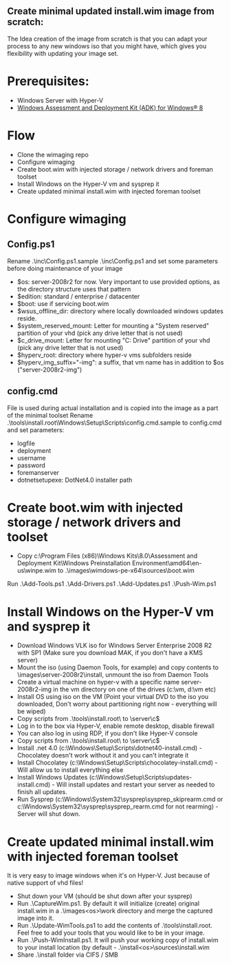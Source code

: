 Create minimal updated install.wim image from scratch:
--------------------
The Idea creation of the image from scratch is that you can adapt your process to any new windows iso that you might have, which gives you flexibility with updating your image set.

# Prerequisites:
- Windows Server with Hyper-V
- [Windows Assessment and Deployment Kit (ADK) for Windows® 8](http://www.microsoft.com/en-us/download/details.aspx?id=30652)

# Flow
- Clone the wimaging repo
- Configure wimaging
- Create boot.wim with injected storage / network drivers and foreman toolset
- Install Windows on the Hyper-V vm and sysprep it
- Create updated minimal install.wim with injected foreman toolset

# Configure wimaging
## Config.ps1
Rename .\inc\Config.ps1.sample .\inc\Config.ps1 and set some parameters before doing maintenance of your image
- $os: server-2008r2 for now. Very important to use provided options, as the directory structure uses that pattern 
- $edition: standard / enterprise / datacenter
- $boot: use if servicing boot.wim
- $wsus_offline_dir: directory where locally downloaded windows updates reside.
- $system_reserved_mount: Letter for mounting a "System reserved" partition of your vhd (pick any drive letter that is not used)
- $c_drive_mount: Letter for mounting "C: Drive" partition of your vhd (pick any drive letter that is not used)
- $hyperv_root: directory where hyper-v vms subfolders reside
- $hyperv_img_suffix="-img": a suffix, that vm name has in addition to $os ("server-2008r2-img")

## config.cmd
File is used during actual installation and is copied into the image as a part of the minimal toolset
Rename .\tools\install.root\Windows\Setup\Scripts\config.cmd.sample to config.cmd and set parameters:
- logfile
- deployment
- username
- password
- foremanserver
- dotnetsetupexe: DotNet4.0 installer path 

# Create boot.wim with injected storage / network drivers and toolset
- Copy c:\Program Files (x86)\Windows Kits\8.0\Assessment and Deployment Kit\Windows Preinstallation Environment\amd64\en-us\winpe.wim to .\images\wimdows-pe-x64\sources\boot.wim

Run
    .\Add-Tools.ps1
    .\Add-Drivers.ps1
    .\Add-Updates.ps1
    .\Push-Wim.ps1


# Install Windows on the Hyper-V vm and sysprep it
- Download Windows VLK iso for Windows Server Enterprise 2008 R2 with SP1 (Make sure you download MAK, if you don't have a KMS server)
- Mount the iso (using Daemon Tools, for example) and copy contents to \images\server-2008r2\install\, unmount the iso from Daemon Tools
- Create a virtual machine on hyper-v with a specific name server-2008r2-img in the vm directory on one of the drives (c:\vm, d:\vm etc)
- Install OS using iso on the VM (Point your virtual DVD to the iso you downloaded, Don't worry about partitioning right now - everything will be wiped)
- Copy scripts from .\tools\install.root\ to \\server\c$
- Log in to the box via Hyper-V, enable remote desktop, disable firewall
- You can also log in using RDP, if you don't like Hyper-V console
- Copy scripts from .\tools\install.root\ to \\server\c$
- Install .net 4.0 (c:\Windows\Setup\Scripts\dotnet40-install.cmd) - Chocolatey doesn't work without it and you can't integrate it
- Install Chocolatey (c:\Windows\Setup\Scripts\chocolatey-install.cmd) - Will allow us to install everything else
- Install Windows Updates (c:\Windows\Setup\Scripts\updates-install.cmd) - Will install updates and restart your server as needed to finish all updates.
- Run Sysprep (c:\Windows\System32\sysprep\sysprep_skiprearm.cmd or c:\Windows\System32\sysprep\sysprep_rearm.cmd for not rearming) - Server will shut down.

# Create updated minimal install.wim with injected foreman toolset
It is very easy to image windows when it's on Hyper-V. Just because of native support of vhd files!
- Shut down your VM (should be shut down after your sysprep)
- Run .\CaptureWim.ps1. By default it will initialize (create) original install.wim in a .\images\<os>\work directory and merge the captured image into it.
- Run .\Update-WimTools.ps1 to add the contents of .\tools\install.root. Feel free to add your tools that you would like to be in your image.
- Run .\Push-WimInstall.ps1. It will push your working copy of install.wim to your install location (by default - .\install\<os>\sources\install.wim
- Share .\install folder via CIFS / SMB